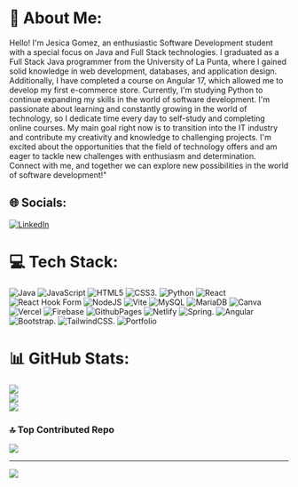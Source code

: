 # 💫 About Me:
Hello! I'm Jesica Gomez, an enthusiastic Software Development student with a special focus on Java and Full Stack technologies. I graduated as a Full Stack Java programmer from the University of La Punta, where I gained solid knowledge in web development, databases, and application design. Additionally, I have completed a course on Angular 17, which allowed me to develop my first e-commerce store. Currently, I'm studying Python to continue expanding my skills in the world of software development.
I'm passionate about learning and constantly growing in the world of technology, so I dedicate time every day to self-study and completing online courses. My main goal right now is to transition into the IT industry and contribute my creativity and knowledge to challenging projects.
I'm excited about the opportunities that the field of technology offers and am eager to tackle new challenges with enthusiasm and determination. Connect with me, and together we can explore new possibilities in the world of software development!"

## 🌐 Socials:
[![LinkedIn](https://img.shields.io/badge/LinkedIn-%230077B5.svg?logo=linkedin&logoColor=white)](https://linkedin.com/in/www.linkedin.com/in/jesygomez) 

# 💻 Tech Stack:
![Java](https://img.shields.io/badge/java-%23ED8B00.svg?style=for-the-badge&logo=openjdk&logoColor=white) ![JavaScript](https://img.shields.io/badge/javascript-%23323330.svg?style=for-the-badge&logo=javascript&logoColor=%23F7DF1E) ![HTML5](https://img.shields.io/badge/html5-%23E34F26.svg?style=for-the-badge&logo=html5&logoColor=white) ![CSS3](https://img.shields.io/badge/css3-%231572B6.svg?style=for-the-badge&logo=css3&logoColor=white). ![Python](https://img.shields.io/badge/python-3670A0?style=for-the-badge&logo=python&logoColor=ffdd54) ![React](https://img.shields.io/badge/react-%2320232a.svg?style=for-the-badge&logo=react&logoColor=%2361DAFB) ![React Hook Form](https://img.shields.io/badge/React%20Hook%20Form-%23EC5990.svg?style=for-the-badge&logo=reacthookform&logoColor=white) ![NodeJS](https://img.shields.io/badge/node.js-6DA55F?style=for-the-badge&logo=node.js&logoColor=white) ![Vite](https://img.shields.io/badge/vite-%23646CFF.svg?style=for-the-badge&logo=vite&logoColor=white) ![MySQL](https://img.shields.io/badge/mysql-%2300000f.svg?style=for-the-badge&logo=mysql&logoColor=white) ![MariaDB](https://img.shields.io/badge/MariaDB-003545?style=for-the-badge&logo=mariadb&logoColor=white) ![Canva](https://img.shields.io/badge/Canva-%2300C4CC.svg?style=for-the-badge&logo=Canva&logoColor=white) ![Vercel](https://img.shields.io/badge/vercel-%23000000.svg?style=for-the-badge&logo=vercel&logoColor=white) ![Firebase](https://img.shields.io/badge/Firebase-039BE5?style=for-the-badge&logo=Firebase&logoColor=white) ![GithubPages](https://img.shields.io/badge/github%20pages-121013?style=for-the-badge&logo=github&logoColor=white) ![Netlify](https://img.shields.io/badge/netlify-%23000000.svg?style=for-the-badge&logo=netlify&logoColor=#00C7B7) ![Spring](https://img.shields.io/badge/spring-%236DB33F.svg?style=for-the-badge&logo=spring&logoColor=white). ![Angular](https://img.shields.io/badge/angular-%23DD0031.svg?style=for-the-badge&logo=angular&logoColor=white) ![Bootstrap](https://img.shields.io/badge/bootstrap-%238511FA.svg?style=for-the-badge&logo=bootstrap&logoColor=white). ![TailwindCSS](https://img.shields.io/badge/tailwindcss-%2338B2AC.svg?style=for-the-badge&logo=tailwind-css&logoColor=white). ![Portfolio](https://img.shields.io/badge/Portfolio-%23000000.svg?style=for-the-badge&logo=firefox&logoColor=#FF7139)
# 📊 GitHub Stats:
![](https://github-readme-stats.vercel.app/api?username=JesyGomez&theme=tokyonight&hide_border=false&include_all_commits=false&count_private=false)<br/>
![](https://github-readme-streak-stats.herokuapp.com/?user=JesyGomez&theme=tokyonight&hide_border=false)<br/>
![](https://github-readme-stats.vercel.app/api/top-langs/?username=JesyGomez&theme=tokyonight&hide_border=false&include_all_commits=false&count_private=false&layout=compact)

### 🔝 Top Contributed Repo
![](https://github-contributor-stats.vercel.app/api?username=JesyGomez&limit=5&theme=dark&combine_all_yearly_contributions=true)

---
[![](https://visitcount.itsvg.in/api?id=JesyGomez&icon=0&color=0)](https://visitcount.itsvg.in)

<!-- Proudly created with GPRM ( https://gprm.itsvg.in ) -->
